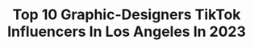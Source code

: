 ---
title: Top 10 Graphic-Designers TikTok Influencers In Los Angeles In 2023
description: >-
  Find top graphic-designers TikTok influencers in Los Angeles in 2023. Most popular hashtags: #fyp #graphicdesign #losangeles #foryou.
platform: TikTok
hits: 13
text_top: See the best TikTok profiles on inBeat.
text_bottom: Our database holds 13 TikTok influencers like this in Los Angeles, United States for you to work with.
profiles:
  - username: "silviacantustudio"
    fullname: >-
      Silvia - Your Creative Coach
    bio: >-
      Art Director/Los Angeles HOW TO BE A CREATIVE PRO AND MAKE MONEY OUT OF IT 🧠✨💵
    location: "United States"
    followers: 23500
    engagement: 669
    commentsToLikes: 0.020659
    id: ckcuhgp56fmd40j23bf5x4nja
    verified: false
    hashtags: "#freelance, #career, #graphicdesign, #smallbusiness"
  - username: "cleverfools"
    fullname: >-
      cleverfools
    bio: >-
      👇🏼SWOOP CF MERCH👇🏼
    location: "United States"
    followers: 146500
    engagement: 801
    commentsToLikes: 0.040209
    id: ck8qic9g18hbf0j78ihgzzel6
    verified: false
    hashtags: "#foryourpage, #screenprinting, #screenprint, #fyp"
  - username: "manebuilt"
    fullname: >-
      Mane
    bio: >-
      CALIFORNIA 🏝 E46 sedan Eh2 Follow the builds on insta: @manebuilt
    location: "United States"
    followers: 12000
    engagement: 697
    commentsToLikes: 0.051157
    id: ckb9hmo2a7eea0j23p70oaess
    verified: false
    hashtags: "#4x4, #remdreamcheck, #fy, #manebuilt"
  - username: "theobanoth"
    fullname: >-
      Theobanoth
    bio: >-
      Painter in Los Angeles. @Theobanoth on all social media ⚡️⚡️
    location: "United States"
    followers: 108200
    engagement: 2178
    commentsToLikes: 0.010402
    id: ck8kdantl4xxf0j78cueagnm2
    verified: false
    hashtags: "#timelapseart, #acrylicpainting, #fyp, #myart"
  - username: "thehairygodmotherr"
    fullname: >-
      Amanda Lyberger
    bio: >-
      Los Angeles color specialist 🌈LGBT+ safe space🌈
    location: "United States"
    followers: 36900
    engagement: 1432
    commentsToLikes: 0.012289
    id: cka0qsi0ldy9k0i78ku56x8sg
    verified: false
    hashtags: "#hair, #christmas, #cashappinbio, #rainbow"
  - username: "therealrasberry"
    fullname: >-
      Jonmarc Rasberry
    bio: >-
      Artist, Teacher, Christian Welcome, love you all 3000 ❤️ ⬇️My other socials⬇️
    location: "United States"
    followers: 25400
    engagement: 915
    commentsToLikes: 0.114078
    id: ckcur2kwvji9f0j236hr9i4qo
    verified: false
    hashtags: "#marvel, #nfl, #fyp, #geicolipsync"
  - username: "b._.uggies4"
    fullname: >-
      b._.uggies
    bio: >-
      Professional Deaf Makeup Artist Venmo- Brady-Allio IG- @b._.uggies
    location: "United States"
    followers: 183700
    engagement: 1324
    commentsToLikes: 0.002955
    id: ck81sb9onres00j78szm0i66r
    verified: false
    hashtags: "#spfxmakeup, #fyp, #baldcap, #foryoupage"
  - username: "stevenrshattuck"
    fullname: >-
      Steven Shattuck
    bio: >-
      @stevenrshattuck @hydrixgarage
    location: "United States"
    followers: 199600
    engagement: 2218
    commentsToLikes: 0.013328
    id: ckbf62ibkvfz80j23lfusigl0
    verified: false
    hashtags: "#keepingbusy, #carguy, #stayathome, #funny"
  - username: "sameliassi"
    fullname: >-
      Sam Eliassi 
    bio: >-
      la only respond to DMs on insta snap: samuel710 sameliassibusiness@gmail.com
    location: "United States"
    followers: 59900
    engagement: 1267
    commentsToLikes: 0.047077
    id: ck7zp9nrfo5iu0j78nxpanf74
    verified: false
    hashtags: "#paint, #foryou, #fyp, #art"
  - username: "iamargi"
    fullname: >-
      Argi
    bio: >-
      Technology. Entrepreneurship. Money. 🤓 Software Engineer 🚀
    location: "United States"
    followers: 23600
    engagement: 521
    commentsToLikes: 0.031068
    id: ck9ncfcg0bwqk0j781u0nye6d
    verified: false
    hashtags: "#coding, #googlesheets, #computerscience, #smma"
---